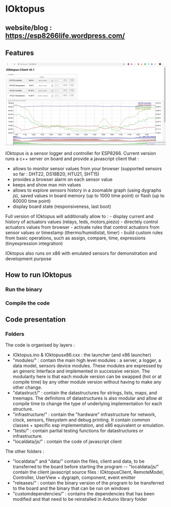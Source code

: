# IOktopus	
## website/blog : https://esp8266life.wordpress.com/ 
## Features
![hello](ioktopus-screenshot5.jpg)

IOktopus is a sensor logger and controller for ESP8266. Current version runs a c++ server on board and provide a javascript client that :
- allows to monitor sensor values from your browser (supported sensors so far : DHT22, DS18B20, HTU21, SHT15)
- provides a browser alarm on each sensor value
- keeps and show max min values 
- allows to explore sensors history in a zoomable graph (using dygraphs js), saved values in board memory (up to 1000 time point) or flash (up to 60000 time point)
- display board state (responsiveness, last boot)
	
Full version of IOktopus will additionally allow to :
	- display current and history of actuators values (relays, leds, motors,piezo)
	- directely control actuators values from browser
	- activate rules that control actuators from sensor values or timestamp (thermo/humidistat, timer)
	- build custom rules from basic operations, such as assign, compare, time, expressions (tinyexpression integration)
	
IOktopus also runs on x86 with emulated sensors for demonstration and development purpose
	
## How to run IOktopus
### Run the binary
### Compile the code

## Code presentation
### Folders
The code is organised by layers :
- IOktopus.ino & IOktopusx86.cxx : the launcher (and x86 launcher)
- "modules/" : contain the main high level modules : a server, a logger, a data model, sensors device modules. These modules are expressed by an generic Interface and implemented in successive version. The modularity here is that each module version can be swapped (hot or at compile time) by any other module version without having to make any other change.
- "datastruct/" :  contain the datastructures for strings, lists, maps, and treemaps. The definitons of datastructures is also modular and allow at compile time to change the type of underlying implementation for each structure.
- "infrastructure/" : contain the "hardware" infrastructure for network, clock, sensors, filesystem and debug printing. It contain common classes + specific esp implementation, and x86 equivalent or emulation.
- "tests/" : contain partial testing functions for datastructures or infrastructure.
- "localdata/js/" : contain the code of javascript client 
	
The other folders :
- "localdata/" and "data/" contain the files, client and data, to be transferred to the board before starting the program
-- "localdata/js/" contain the client javascript source files : IOktopusClient, RemoteModel, Controller, UserView + dygraph, component, event emitter
- "releases/" : contain the binary version of the program to be transferred to the board and the binary that can be run on windows
- "customdependencies/" : contains the dependencies that has been modified and that need to be reinstalled in Arduino library folder
